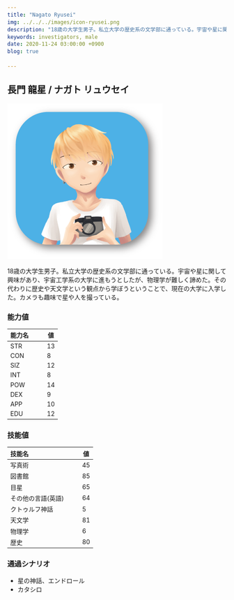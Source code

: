 ```yaml
---
title: "Nagato Ryusei"
img: ../../../images/icon-ryusei.png
description: "18歳の大学生男子。私立大学の歴史系の文学部に通っている。宇宙や星に関して興味があり、宇宙工学系の大学に進もうとしたが、"
keywords: investigators, male
date: 2020-11-24 03:00:00 +0900
blog: true

---
```


## 長門 龍星 / ナガト リュウセイ

![icon](../../../images/icon-ryusei.png)

18歳の大学生男子。私立大学の歴史系の文学部に通っている。宇宙や星に関して興味があり、宇宙工学系の大学に進もうとしたが、物理学が難しく諦めた。その代わりに歴史や天文学という観点から学ぼうということで、現在の大学に入学した。カメラも趣味で星や人を撮っている。

### 能力値
|能力名  |　　値|
|--------|------|
|STR     |　　13|
|CON     |　　8 |
|SIZ     |　　12|
|INT     |　　8 |
|POW     |　　14|
|DEX     |　　9 |
|APP     |　　10|
|EDU     |　　12|

### 技能値
|技能名            |　　値|
|:-----------------|------|
|写真術            |　　45|
|図書館            |　　85|
|目星              |　　65|
|その他の言語(英語)|　　64|
|クトゥルフ神話    |　　5 |
|天文学            |　　81|
|物理学            |　　6 |
|歴史              |　　80|

### 通過シナリオ
- 星の神話、エンドロール
- カタシロ